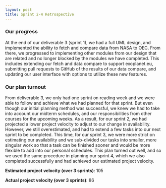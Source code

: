 ```yaml
---
layout: post
title: Sprint 2-4 Retrospective
---
```


### Our progress
At the end of our deliverable 3 (sprint 1), we had a full UML design, and implemented the ability to fetch and compare data from NASA to OEC. From there, we progressed to implementing other modules from our design that are related and no longer blocked by the modules we have completed. This includes extending our fetch and data compare to support exoplanet.eu, submitting pull requests to GitHub of the results of our data compare, and updating our user interface with options to utilize these new features.

### Our plan turnout
From deliverable 3, we only had one sprint on reading week and we were able to follow and achieve what we had planned for that sprint. But even though our initial planning method was successful, we knew we had to take into account our midterm schedules, and our responsibilities from other courses for the upcoming weeks. As a result, for our sprint 2, we had projected a lower project velocity to adjust to our change in availability. However, we still overestimated, and had to extend a few tasks into our next sprint to be completed. This time, for our sprint 3, we were more strict on estimating our availability and we sub-divided our tasks into smaller, more singular work so that a task can be finished sooner and would be more flexible to add into our personal schedules. This plan turned out well, and so we used the same procedure in planning our sprint 4, which we also completed successfully and had achieved our estimated project velocity.

**Estimated project velocity (over 3 sprints)**: 105

**Actual project velocity (over 3 sprints)**: 86